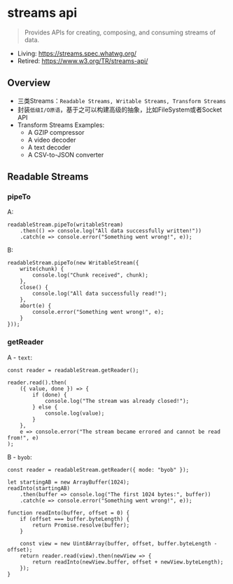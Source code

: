 # streams api

> Provides APIs for creating, composing, and consuming streams of data.

* Living: <https://streams.spec.whatwg.org/>
* Retired: <https://www.w3.org/TR/streams-api/> 

## Overview

* 三类Streams：`Readable Streams, Writable Streams, Transform Streams`
* 封装`低级I/O原语`，基于之可以构建高级的抽象，比如FileSystem或者Socket API
* Transform Streams Examples:
    * A GZIP compressor
    * A video decoder
    * A text decoder
    * A CSV-to-JSON converter



## Readable Streams

### pipeTo
    
A:

    readableStream.pipeTo(writableStream)
        .then(() => console.log("All data successfully written!"))
        .catch(e => console.error("Something went wrong!", e));


B:

    readableStream.pipeTo(new WritableStream({
        write(chunk) {
            console.log("Chunk received", chunk);
        },
        close() {
            console.log("All data successfully read!");
        },
        abort(e) {
            console.error("Something went wrong!", e);
        }
    }));

### getReader

A - `text`:

    const reader = readableStream.getReader();

    reader.read().then(
        ({ value, done }) => {
            if (done) {
                console.log("The stream was already closed!");
            } else {
                console.log(value);
            }
        },
        e => console.error("The stream became errored and cannot be read from!", e)
    );


B - `byob`: 

    const reader = readableStream.getReader({ mode: "byob" });

    let startingAB = new ArrayBuffer(1024);
    readInto(startingAB)
        .then(buffer => console.log("The first 1024 bytes:", buffer))
        .catch(e => console.error("Something went wrong!", e));

    function readInto(buffer, offset = 0) {
        if (offset === buffer.byteLength) {
            return Promise.resolve(buffer);
        }

        const view = new Uint8Array(buffer, offset, buffer.byteLength - offset);
        return reader.read(view).then(newView => {
            return readInto(newView.buffer, offset + newView.byteLength);
        });
    }





